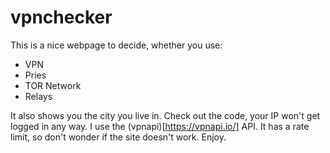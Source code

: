 # vpnchecker

This is a nice webpage to decide, whether you use:
- VPN
- Pries
- TOR Network
- Relays

It also shows you the city you live in. Check out the code, your IP won't get logged in any way. I use the (vpnapi)[https://vpnapi.io/] API. It has a rate limit, so don't wonder if the site doesn't work.
Enjoy.
